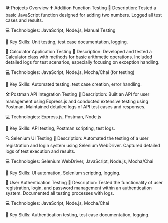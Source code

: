 🛠️ Projects Overview
➕ Addition Function Testing
📝 Description:
Tested a basic JavaScript function designed for adding two numbers. Logged all test cases and results.

💻 Technologies:
JavaScript, Node.js, Manual Testing

🔑 Key Skills:
Unit testing, test case documentation, logging.

🧮 Calculator Application Testing
📝 Description:
Developed and tested a Calculator class with methods for basic arithmetic operations. Included detailed logs for test scenarios, especially focusing on exception handling.

💻 Technologies:
JavaScript, Node.js, Mocha/Chai (for testing)

🔑 Key Skills:
Automated testing, test case creation, error handling.

🛠️ Postman API Integration Testing
📝 Description:
Built an API for user management using Express.js and conducted extensive testing using Postman. Maintained detailed logs of API test cases and responses.

💻 Technologies:
Express.js, Postman, Node.js

🔑 Key Skills:
API testing, Postman scripting, test logs.

🔍 Selenium UI Testing
📝 Description:
Automated the testing of a user registration and login system using Selenium WebDriver. Captured detailed logs of test execution and results.

💻 Technologies:
Selenium WebDriver, JavaScript, Node.js, Mocha/Chai

🔑 Key Skills:
UI automation, Selenium scripting, logging.

🔐 User Authentication Testing
📝 Description:
Tested the functionality of user registration, login, and password management within an authentication system. Documented all testing processes with logs.

💻 Technologies:
JavaScript, Node.js, Mocha/Chai

🔑 Key Skills:
Authentication testing, test case documentation, logging.
